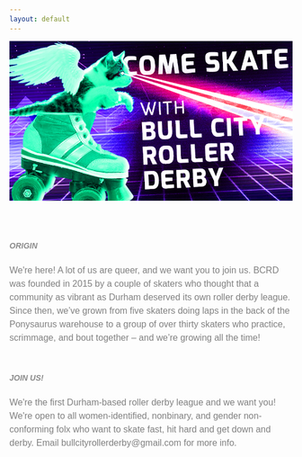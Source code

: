 ```yaml
---
layout: default
---
```


<!-- Hero photo -->
<div class="col m12 center-align">
<img class="center responsive-img" src="media/images/KITTENwide.jpg">
</div>

<div class="col m10 center-align"  style="font-family: 'PT Sans', sans-serif;  padding-top: 50px">
  <div class="section">
<h5 style="font-family: 'PT Sans', sans-serif; font-style: bold; text-align: left; opacity: 0.5;" class="black-text">ORIGIN</h5>
<p style="color:gray; font-size:16px; line-height: 150%;  text-align: left; ">We're here! A lot of us are queer, and we want you to join us. BCRD was
founded in 2015 by a couple of skaters who thought that a community as vibrant as Durham deserved its own roller derby league. Since then, we’ve grown from five skaters doing laps
in the back of the Ponysaurus warehouse to a group of over thirty skaters who practice,
scrimmage, and bout together – and we’re growing all the time!
</p>
<br>

<h5 style="font-family: 'PT Sans', sans-serif; font-style: bold; text-align: left; opacity: 0.5;" class="black-text">JOIN US!</h5>
<p style="color:gray; font-size:16px; line-height: 150%;  text-align: left;">
We're the first Durham-based roller derby league and we want you! We're open to all women-identified, nonbinary, and gender non-conforming folx
  who want to skate fast, hit hard and get down and derby. Email bullcityrollerderby@gmail.com for more info.</p>
</div>
</div>
